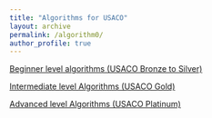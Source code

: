 ```yaml
---
title: "Algorithms for USACO"
layout: archive
permalink: /algorithm0/
author_profile: true
---
```



[Beginner level algorithms (USACO Bronze to Silver)](/algorithm1)  

[Intermediate level Algorithms (USACO Gold)](/algorithm2)  

[Advanced level Algorithms (USACO Platinum)](/algorithm3)  
